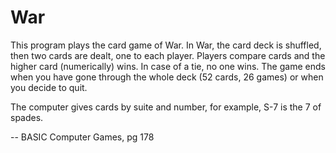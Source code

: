# War
This program plays the card game of War. In War, the card deck is shuffled, then two cards are dealt, one to each player. Players compare cards and the higher card (numerically) wins. In case of a tie, no one wins. The game ends when you have gone through the whole deck (52 cards, 26 games) or when you decide to quit.

The computer gives cards by suite and number, for example, S-7 is the 7 of spades.

-- BASIC Computer Games, pg 178
